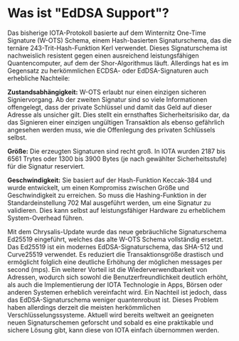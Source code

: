 <!--
---article_info
title: Was ist "EdDSA Support"?
author: [author_1]
reviews: [ruegenlord, reviewer_2]
---
-->

# Was ist "EdDSA Support"?

Das bisherige IOTA-Protokoll basierte auf dem Winternitz One-Time Signature (W-OTS) Schema, einem Hash-basierten Signaturschema, das die ternäre 243-Trit-Hash-Funktion Kerl verwendet. Dieses Signaturschema ist nachweislich resistent gegen einen ausreichend leistungsfähigen Quantencomputer, auf dem der Shor-Algorithmus läuft. Allerdings hat es im Gegensatz zu herkömmlichen ECDSA- oder EdDSA-Signaturen auch erhebliche Nachteile:

**Zustandsabhängigkeit:** W-OTS erlaubt nur einen einzigen sicheren Signiervorgang. Ab der zweiten Signatur sind so viele Informationen offengelegt, dass der private Schlüssel und damit das Geld auf dieser Adresse als unsicher gilt. Dies stellt ein ernsthaftes Sicherheitsrisiko dar, da das Signieren einer einzigen ungültigen Transaktion als ebenso gefährlich angesehen werden muss, wie die Offenlegung des privaten Schlüssels selbst.

**Größe:** Die erzeugten Signaturen sind recht groß. In IOTA wurden 2187 bis 6561 Trytes oder 1300 bis 3900 Bytes (je nach gewählter Sicherheitsstufe) für die Signatur reserviert.

**Geschwindigkeit:** Sie basiert auf der Hash-Funktion Keccak-384 und wurde entwickelt, um einen Kompromiss zwischen Größe und Geschwindigkeit zu erreichen. So muss die Hashing-Funktion in der Standardeinstellung 702 Mal ausgeführt werden, um eine Signatur zu validieren. Dies kann selbst auf leistungsfähiger Hardware zu erheblichem System-Overhead führen.


Mit dem Chrysalis-Update wurde das neue gebräuchliche Signaturschema Ed25519 eingeführt, welches das alte W-OTS Schema vollständig ersetzt. Das Ed25519 ist ein modernes EdDSA-Signaturschema, das SHA-512 und Curve25519 verwendet. Es reduziert die Transaktionsgröße drastisch und ermöglicht folglich eine deutliche Erhöhung der möglichen messages per second (mps). Ein weiterer Vorteil ist die Wiederverwendbarkeit von Adressen, wodurch sich sowohl die Benutzerfreundlichkeit deutlich erhöht, als auch die Implementierung der IOTA Technologie in Apps, Börsen oder anderen Systemen erheblich vereinfacht wird. Ein Nachteil ist jedoch, dass das EdDSA-Signaturschema weniger quantenrobust ist. Dieses Problem haben allerdings derzeit die meisten herkömmlichen Verschlüsselungssysteme. Aktuell wird bereits weltweit an geeigneten neuen Signaturschemen geforscht und sobald es eine praktikable und sichere Lösung gibt, kann diese von IOTA einfach übernommen werden.
